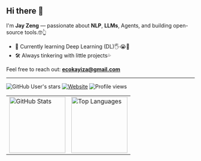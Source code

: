 ## Hi there 👋

I'm **Jay Zeng** — passionate about **NLP**, **LLMs**, Agents, and building open-source tools.🤓👆

- 🔬 Currently learning Deep Learning (DL)🖐️😭🤚
- 🛠️ Always tinkering with little projects💦

Feel free to reach out: **ecokayiza@gmail.com**
<hr>

![GitHub User's stars](https://img.shields.io/github/stars/ecokayiza?affiliations=OWNER%2CCOLLABORATOR&style=social)
[![Website](https://img.shields.io/badge/Website-ecokayizasweb.xyz-blue?style=flat-square)](http://www.ecokayizasweb.xyz/)
![Profile views](https://komarev.com/ghpvc/?username=ecokayiza)

<table>
  <tr>
    <td><img src="https://github-readme-stats.vercel.app/api?username=ecokayiza&show_icons=true" alt="GitHub Stats"  height="150" /></td>
    <td><img src="https://github-readme-stats.vercel.app/api/top-langs/?username=ecokayiza&layout=compact" alt="Top Languages" height="150" /></td>
  </tr>
</table>
<!--
**ecokayiza/ecokayiza** is a ✨ _special_ ✨ repository because its `README.md` (this file) appears on your GitHub profile.

Here are some ideas to get you started:

- 🔭 I’m currently working on ...
- 🌱 I’m currently learning ...
- 👯 I’m looking to collaborate on ...
- 🤔 I’m looking for help with ...
- 💬 Ask me about ...
- 📫 How to reach me: ...
- 😄 Pronouns: ...
- ⚡ Fun fact: ...
-->
